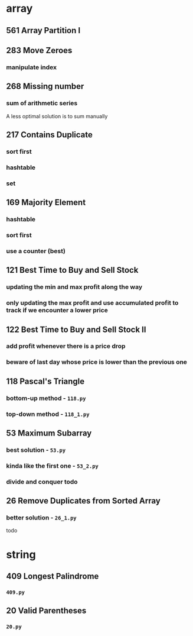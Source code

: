 # array
## 561 Array Partition I
## 283 Move Zeroes
### manipulate index

## 268 Missing number
### sum of arithmetic series
A less optimal solution is to sum manually

## 217 Contains Duplicate
### sort first 
### hashtable
### set

## 169 Majority Element
### hashtable
### sort first
### use a counter (best)

## 121 Best Time to Buy and Sell Stock
### updating the min and max profit along the way
### only updating the max profit and use accumulated profit to track if we encounter a lower price

## 122 Best Time to Buy and Sell Stock II
### add profit whenever there is a price drop
### beware of last day whose price is lower than the previous one

## 118 Pascal's Triangle
### bottom-up method - `118.py`
### top-down method - `118_1.py`

## 53 Maximum Subarray
### best solution - `53.py`
### kinda like the first one - `53_2.py`
### divide and conquer todo

## 26 Remove Duplicates from Sorted Array
### better solution - `26_1.py`
todo


# string
## 409 Longest Palindrome
### `409.py`

## 20 Valid Parentheses
### `20.py` 